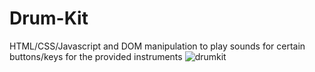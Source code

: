 # Drum-Kit
HTML/CSS/Javascript and DOM manipulation to play sounds for certain buttons/keys for the provided instruments
![drumkit](https://user-images.githubusercontent.com/10203448/194440599-f1f141a1-4b69-4df0-a410-b53f5a8677e7.PNG)
